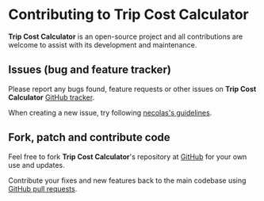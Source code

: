 # Contributing to Trip Cost Calculator

**Trip Cost Calculator** is an open-source project and all contributions
are welcome to assist with its development and maintenance.

## Issues (bug and feature tracker)

Please report any bugs found, feature requests or other issues on
**Trip Cost Calculator** [GitHub tracker][github-issues].

When creating a new issue,
try following [necolas's guidelines][issue-guidelines].

## Fork, patch and contribute code

Feel free to fork **Trip Cost Calculator**'s repository
at [GitHub][github-project] for your own use and updates.

Contribute your fixes and new features back to the main codebase using
[GitHub pull requests][github-pull-requests].

[github-issues]: https://github.com/vitalijr2/tripcostbot/issues
[issue-guidelines]: http://github.com/necolas/issue-guidelines/#readme
[github-project]: https://github.com/vitalijr2/tripcostbot
[github-pull-requests]: https://docs.github.com/en/pull-requests/collaborating-with-pull-requests/proposing-changes-to-your-work-with-pull-requests/creating-a-pull-request
                        
